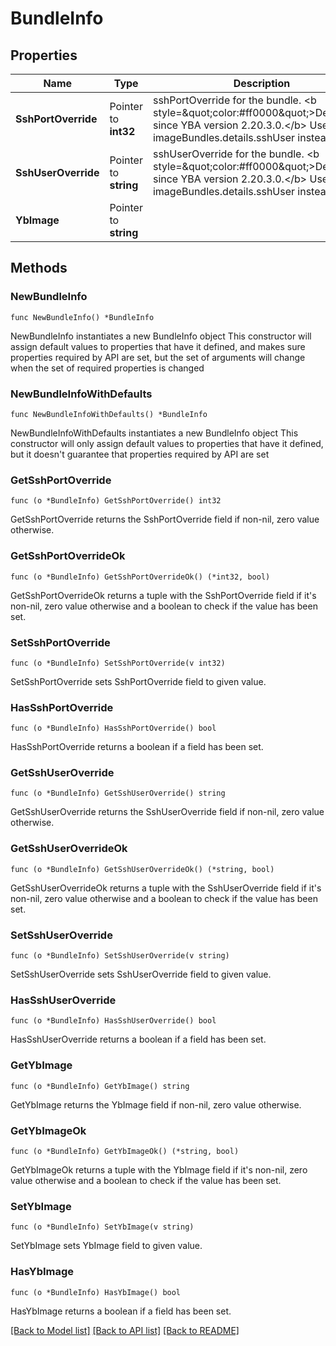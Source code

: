 # BundleInfo

## Properties

Name | Type | Description | Notes
------------ | ------------- | ------------- | -------------
**SshPortOverride** | Pointer to **int32** | sshPortOverride for the bundle. &lt;b style&#x3D;\&quot;color:#ff0000\&quot;&gt;Deprecated since YBA version 2.20.3.0.&lt;/b&gt; Use imageBundles.details.sshUser instead. | [optional] 
**SshUserOverride** | Pointer to **string** | sshUserOverride for the bundle. &lt;b style&#x3D;\&quot;color:#ff0000\&quot;&gt;Deprecated since YBA version 2.20.3.0.&lt;/b&gt; Use imageBundles.details.sshUser instead. | [optional] 
**YbImage** | Pointer to **string** |  | [optional] 

## Methods

### NewBundleInfo

`func NewBundleInfo() *BundleInfo`

NewBundleInfo instantiates a new BundleInfo object
This constructor will assign default values to properties that have it defined,
and makes sure properties required by API are set, but the set of arguments
will change when the set of required properties is changed

### NewBundleInfoWithDefaults

`func NewBundleInfoWithDefaults() *BundleInfo`

NewBundleInfoWithDefaults instantiates a new BundleInfo object
This constructor will only assign default values to properties that have it defined,
but it doesn't guarantee that properties required by API are set

### GetSshPortOverride

`func (o *BundleInfo) GetSshPortOverride() int32`

GetSshPortOverride returns the SshPortOverride field if non-nil, zero value otherwise.

### GetSshPortOverrideOk

`func (o *BundleInfo) GetSshPortOverrideOk() (*int32, bool)`

GetSshPortOverrideOk returns a tuple with the SshPortOverride field if it's non-nil, zero value otherwise
and a boolean to check if the value has been set.

### SetSshPortOverride

`func (o *BundleInfo) SetSshPortOverride(v int32)`

SetSshPortOverride sets SshPortOverride field to given value.

### HasSshPortOverride

`func (o *BundleInfo) HasSshPortOverride() bool`

HasSshPortOverride returns a boolean if a field has been set.

### GetSshUserOverride

`func (o *BundleInfo) GetSshUserOverride() string`

GetSshUserOverride returns the SshUserOverride field if non-nil, zero value otherwise.

### GetSshUserOverrideOk

`func (o *BundleInfo) GetSshUserOverrideOk() (*string, bool)`

GetSshUserOverrideOk returns a tuple with the SshUserOverride field if it's non-nil, zero value otherwise
and a boolean to check if the value has been set.

### SetSshUserOverride

`func (o *BundleInfo) SetSshUserOverride(v string)`

SetSshUserOverride sets SshUserOverride field to given value.

### HasSshUserOverride

`func (o *BundleInfo) HasSshUserOverride() bool`

HasSshUserOverride returns a boolean if a field has been set.

### GetYbImage

`func (o *BundleInfo) GetYbImage() string`

GetYbImage returns the YbImage field if non-nil, zero value otherwise.

### GetYbImageOk

`func (o *BundleInfo) GetYbImageOk() (*string, bool)`

GetYbImageOk returns a tuple with the YbImage field if it's non-nil, zero value otherwise
and a boolean to check if the value has been set.

### SetYbImage

`func (o *BundleInfo) SetYbImage(v string)`

SetYbImage sets YbImage field to given value.

### HasYbImage

`func (o *BundleInfo) HasYbImage() bool`

HasYbImage returns a boolean if a field has been set.


[[Back to Model list]](../README.md#documentation-for-models) [[Back to API list]](../README.md#documentation-for-api-endpoints) [[Back to README]](../README.md)



